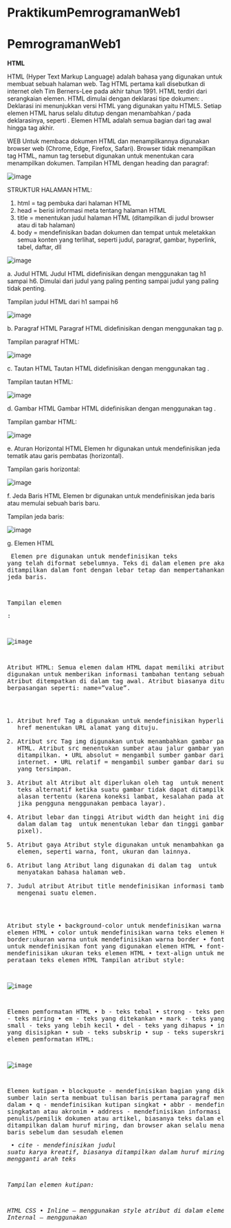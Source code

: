 # PraktikumPemrogramanWeb1
# PemrogramanWeb1
<b>HTML</b>

  HTML (Hyper Text Markup Language) adalah bahasa yang digunakan untuk membuat sebuah halaman web. Tag HTML pertama kali disebutkan di internet oleh Tim Berners-Lee pada akhir tahun 1991. HTML terdiri dari serangkaian elemen. HTML dimulai dengan deklarasi tipe dokumen:  <!DOCTYPE html>. Deklarasi ini menunjukkan versi HTML yang digunakan yaitu HTML5.
Setiap elemen HTML harus selalu ditutup dengan menambahkan */* pada deklarasinya, seperti </html>. Elemen HTML adalah semua bagian dari tag awal hingga tag akhir.

WEB
  Untuk membaca dokumen HTML dan menampilkannya digunakan browser web (Chrome, Edge, Firefox, Safari). Browser tidak menampilkan tag HTML, namun tag tersebut digunakan untuk menentukan cara menampilkan dokumen.
Tampilan HTML dengan heading dan paragraf:

![image](https://github.com/HafidziyahArrohmah/PemrogramanWeb1/assets/168707404/fe11c1d6-a8e9-44b9-b603-8e7663126f57)

STRUKTUR HALAMAN HTML:
1.	html = tag pembuka dari halaman HTML
2.	head = berisi informasi meta tentang halaman HTML
3.	title = menentukan judul halaman HTML (ditampilkan di judul browser atau di tab halaman)
4.	body = mendefinisikan badan dokumen dan tempat untuk meletakkan semua konten yang terlihat, seperti judul, paragraf, gambar, hyperlink, tabel, daftar, dll

![image](https://github.com/HafidziyahArrohmah/PemrogramanWeb1/assets/168707404/cbdba737-6d63-458a-bbc0-f7d616cafa2d)

a.	Judul HTML
Judul HTML didefinisikan dengan menggunakan tag h1 sampai h6. Dimulai dari judul yang paling penting sampai judul yang paling tidak penting.

Tampilan judul HTML dari h1 sampai h6

![image](https://github.com/HafidziyahArrohmah/PemrogramanWeb1/assets/168707404/eee043f1-cc79-4ae5-a95d-762301093524)

b.	Paragraf HTML
Paragraf HTML didefinisikan dengan menggunakan tag p.

Tampilan paragraf HTML:

![image](https://github.com/HafidziyahArrohmah/PemrogramanWeb1/assets/168707404/5cfd8091-8ee1-43dc-ab34-b58298be353f)

c.	Tautan HTML
Tautan HTML didefinisikan dengan menggunakan tag <a>.

Tampilan tautan HTML:

![image](https://github.com/HafidziyahArrohmah/PemrogramanWeb1/assets/168707404/526adb2a-c45a-4155-ad18-3370788df675)


d.	Gambar HTML
Gambar HTML didefinisikan dengan menggunakan tag <img>. 

Tampilan gambar HTML:

![image](https://github.com/HafidziyahArrohmah/PemrogramanWeb1/assets/168707404/b01c5e8f-b020-401a-a83d-917472f9a0b0)

e.	Aturan Horizontal HTML
Elemen hr digunakan untuk mendefinisikan jeda tematik atau garis pembatas (horizontal).

Tampilan garis horizontal:

 ![image](https://github.com/HafidziyahArrohmah/PemrogramanWeb1/assets/168707404/71c3e5a8-2175-459a-90be-cf76cf7d6a54)


f.	Jeda Baris HTML
Elemen br digunakan untuk mendefinisikan jeda baris atau memulai sebuah baris baru.

Tampilan jeda baris:

 ![image](https://github.com/HafidziyahArrohmah/PemrogramanWeb1/assets/168707404/5d5856e7-622c-4caf-88b6-7a52b24ad642)


g.	Elemen HTML <pre>
Elemen pre digunakan untuk mendefinisikan teks yang telah diformat sebelumnya. Teks di dalam elemen pre akan ditampilkan dalam font dengan lebar tetap dan mempertahankan spasi serta jeda baris.

Tampilan elemen <pre>:

 ![image](https://github.com/HafidziyahArrohmah/PemrogramanWeb1/assets/168707404/f4bfe032-16ab-41a3-8901-4113b27edba8)


Atribut HTML:
Semua elemen dalam HTML dapat memiliki atribut. Atribut digunakan untuk memberikan informasi tambahan tentang sebuah eleman. Atribut ditempatkan di dalam tag awal. Atribut biasanya ditulis berpasangan seperti: name=”value”.
1)	Atribut href
Tag a digunakan untuk mendefinisikan hyperlink. Atribut href menentukan URL alamat yang dituju.
2)	Atribut src
Tag img digunakan untuk menambahkan gambar pada halaman HTML. Atribut src menentukan sumber atau jalur gambar yang akan ditampilkan.
•	URL absolut = mengambil sumber gambar dari suatu link internet.
•	URL relatif = mengambil sumber gambar dari suatu file lokal yang tersimpan.
3)	Atribut alt
Atribut alt diperlukan oleh tag <img> untuk menentukan teks alternatif ketika suatu gambar tidak dapat ditampilkan dengan alasan tertentu (karena koneksi lambat, kesalahan pada atribut src, atau jika pengguna menggunakan pembaca layar).
4)	Atribut lebar dan tinggi
Atribut width dan height ini digunakan dalam dalam tag <img> untuk menentukan lebar dan tinggi gambar (dalam pixel).
5)	Atribut gaya 
Atribut style digunakan untuk menambahkan gaya ke dalam elemen, seperti warna, font, ukuran dan lainnya.
6)	Atribut lang
Atribut lang digunakan di dalam tag <html> untuk menyatakan bahasa halaman web.
7)	Judul atribut
Atribut title mendefinisikan informasi tambahan mengenai suatu elemen.

Atribut style
•	background-color untuk mendefinisikan warna belakang elemen HTML
•	color untuk mendefinisikan warna teks elemen HTML
•	border:ukuran warna untuk mendefinisikan warna border
•	font-family untuk mendefinisikan font yang digunakan elemen HTML
•	font-size untuk mendefinisikan ukuran teks elemen HTML
•	text-align untuk mendefinisikan perataan teks elemen HTML
Tampilan atribut style:
 
![image](https://github.com/HafidziyahArrohmah/PemrogramanWeb1/assets/168707404/8ec4ccec-7f8e-4887-b16f-b9c457c1286f)


Elemen pemformatan HTML
•	b - teks tebal
•	strong - teks penting
•	i - teks miring
•	em - teks yang ditekankan
•	mark - teks yang ditandai
•	small - teks yang lebih kecil
•	del - teks yang dihapus
•	ins - teks yang disisipkan
•	sub - teks subskrip
•	sup - teks superskrip
Tampilan elemen pemformatan HTML:
 
![image](https://github.com/HafidziyahArrohmah/PemrogramanWeb1/assets/168707404/fb880d4a-0850-46f9-9960-751ac3b26728)

Elemen kutipan
•	blockquote - mendefinisikan bagian yang dikutip dari sumber lain serta membuat tulisan baris pertama paragraf menjorok ke dalam
•	q - mendefinisikan kutipan singkat
•	abbr - mendefinisikan singkatan atau akronim
•	address - mendefinisikan informasi kontak penulis/pemilik dokumen atau artikel, biasanya teks dalam elemen ini ditampilkan dalam huruf miring, dan browser akan selalu menambahkan jeda baris sebelum dan sesudah elemen <address>
•	cite - mendefinisikan judul suatu karya kreatif, biasanya ditampilkan dalam huruf miring
•	bdo - mengganti arah teks

Tampilan elemen kutipan:
 
HTML CSS
•	Inline – menggunakan style atribut di dalam elemen HTML
•	Internal – menggunakan <style> elemen di <head> bagian tersebut
•	External – menggunakan <link> elemen untuk menautkan file CSS eksternal
Atribut CSS:
o	style – menata gaya sebaris
o	style - mendefinisikan CSS internal
o	link - menuju ke file CSS eksternal
o	head - menyimpan elemen <style> dan <link>
o	color – memberikan warna pada teks
o	font-family – mengatur font teks
o	font-size – mengatur ukuran teks
o	border – menambahkan batas (garis tepi)
o	padding – mengatur rung di dalam batas
o	margin – mengatur ruang di luar batas
o	float – membiarkan gambar melayang ke kiri atau ke kanan
Tampilan CSS:
 
 ![image](https://github.com/HafidziyahArrohmah/PemrogramanWeb1/assets/168707404/a45a86d4-42ed-4a00-9a03-ee338186b786)

![image](https://github.com/HafidziyahArrohmah/PemrogramanWeb1/assets/168707404/730912d9-af05-450c-b6da-e2e76441fe84)

Tautan HTML
Tautan digunakan untuk melompat ke dokumen lain dengan mengeklik tautan tersebut.
Secara umum tautan akan muncul dengan format:
•	digarisbawahi dan berwarna biru – tautan yang belum dikunjungi
•	digarisbawahi dan berwarna ungu – tautan yang dikunjungi
•	digarisbawahi dan berwarna merah – tautan aktif.
Atribut tautan:
•	a - elemen tautan
•	href – menentukan alamat tautan
•	target – menentukan tempat membuka dokumen
•	<img> - elemen di dalam <a> untuk menautkan gambar
•	mailto: - membuat tautan yang membuka email pengguna
•	title – menentukan informasi tambahan tentang suatu elemen (ditampilkan sebagai teks keterangan alat saat mouse bergerak di atas elemen.
Dalam elemen tautan terdapat suatu atribut yaitu target yang digunakan untuk menentukan tempat dimana tautan tersebut akan terbuka. Atribut target dapat memiliki salah satu dari nilai berikut:
•	_self – membuka dokumen di tab yang sama dengan yang diklik
•	_blank – membuka dokumen di tab baru
•	_parent – membuka dokumen di bingkai induk
•	_top – membuka dokumen di seluruh isi jendela
Jenis URL:
•	URL Absolut - menggunakan alamat web lengkap
•	URL Relatif – tautan lokal (tautan ke halaman dalam situs web yang sama) penulisannya tidak menggunakan bagian https://www
Tampilan tautan HTML:
 
![image](https://github.com/HafidziyahArrohmah/PemrogramanWeb1/assets/168707404/196e2bec-2647-40ef-acb3-8435dccdae0c)

![image](https://github.com/HafidziyahArrohmah/PemrogramanWeb1/assets/168707404/916fc6ce-9fcd-4364-ab37-d46262291aad)
 

Warna tautan
Mengubah warna tautan dilakukan menggunakan CSS dengan menambahkan kelas serta atribut yang diinginkan.
Atribut tambahan untuk mengatur warna tautan:
•	text-decoration – mengatur dekorasi teks (seperti garis bawah, dll)
Tampilan warna tautan HTML:

 ![image](https://github.com/HafidziyahArrohmah/PemrogramanWeb1/assets/168707404/fec10408-6e4d-4dd1-802c-b75f1037ac79)

Tombol tautan
Sama seperti warna tautan, tombol tautan diatur menggunakan CSS dengan menambah kelas dan atribut yang diinginkan.
Atribut tambahan untuk mengatur tombol tautan:
•	display – mengatur bagaimana tombol akan ditampilkan
Tampilan tombol tautan:
 
![image](https://github.com/HafidziyahArrohmah/PemrogramanWeb1/assets/168707404/a8729a55-88a5-4e2d-8e65-4d57f137c021)

Tabel HTML
Tabel dalam HTML terdiri dari sel-sel di dalam baris dan kolom. Penulisan tabel dimulai dengan tag table.
Setiap baris dalam tabel dimulai dengan tr. Setiap sel tabel ditentukan oleh td. Segala sesuatu di antara yang terdapat di antara tag td merupakan konten sel tabel. Untuk menjadikan sel tabel sebagai header gunakan tag th.

Tampilan tabel:
 
![image](https://github.com/HafidziyahArrohmah/PemrogramanWeb1/assets/168707404/0f8e5ef3-5bb4-4d46-95ba-0268784a9e33)

Penggabungan Tabel
•	Untuk menggabungkan kolom, gunakan atribut colspan
•	Untuk menggabungkan baris, gunakan atribut rowspan
Tampilan penggabungan tabel:
 
![image](https://github.com/HafidziyahArrohmah/PemrogramanWeb1/assets/168707404/52772c6b-b74e-4bc0-94b1-f792cff143e0)


<b>CSS</b>

  CSS (Cascading Style Sheet) adalah bahasa pemrograman yang biasanya digunakan untuk mengatur tampilan elemen yang tertulis dalam bahasa markuo, seperti HTML. CSS berfungsi untuk memisahkan konten dari tampilan visualnya di situs.
	CSS dikembangkan oleh W3C (World Wide Web Consortium) pada tahun 1996 untuk alasan yang sederhana. Karena dulu HTML tidak dilengkapi dengan tags yang berfungsi untuk memformat halaman. CSS ini digunakan di dalam program bahasa HTML.
Sintaks CSS
p {property:value; property:value;}

penjelasan:
•	p adalah bagian yang akan diformat menggunakan CSS
•	color adalah property dan red adalah valus
•	text-align adalah property dan center adalah value
Tampilan sederhana
 
![image](https://github.com/HafidziyahArrohmah/PemrogramanWeb1/assets/168707404/704b9653-ca5b-4534-b2fa-29bff7d5fa73)

Cara memasukkan CSS
1.	CSS eksternal
Mengubah tampilan seluruh situs web menggunakan file css eksternal, dengan memanggil file eksternal tersebut.
CSS eksternal didefinisikan dengan elemen link, di dalam tag head
2.	CSS internal
Pengaturan CSS didefinisikan di dalam tag style yang terdapat pada head.
3.	CSS inline
Menambahkan atribut style ke elemen yang akan diberi gaya.

Background CSS
•	background-image : untuk menambahkan latar belakang gambar
•	background-size : untuk mengatur ukuran latar belakang
o	contain : mengatur latar belakang sebesar mungkin (namun lebar dan tingginya sesuai dengan area konten)
o	cover : mengatur agar konten tertutup seluruhnya oleh gambar latar belakang
Tampilan background

![image](https://github.com/HafidziyahArrohmah/PemrogramanWeb1/assets/168707404/419247d5-aeb3-4561-b728-4737712ad931)

CSS Border
CSS border memungkinkan kita untuk menentukan gaya, lebar, dan warna border menggunakan properti border-style. 
Atribut CSS border:
•	border-style : menentukan jenis border yang akan digunakan
•	border-color : menentukan warna border
•	border-width : menentukan lebar dari keempat bagian sisi border
Tampilan CSS border

![image](https://github.com/HafidziyahArrohmah/PemrogramanWeb1/assets/168707404/5fd62c42-051e-44e4-aedc-ed20f99f13b8)

Box Model CSS
Bagian-bagian box model:
•	content : tempat teks dan gambar muncul
•	padding : menghapus area sekitar konten
•	border : batas yang mengelilingi padding dan konten
•	margin : menghapus area diluar batas (border)
Tampilan box model
 
![image](https://github.com/HafidziyahArrohmah/PemrogramanWeb1/assets/168707404/defd16ce-357e-478d-bc36-9c5c589ed279)

Modifikasi Tabel CSS
Hover table digunakan untuk menyorot atau memberi warna berbeda ketika kursor mengarah ke konten. Properti yang digunakan adalah [(bagian yang akan disorot:hover{}]
Untuk membuat tabel bergaris zebra, digunakan properti nth-child() dan menambahkan backgroun-color ke semua baris genap atau ganjil.
Tampilan modifikasi

![image](https://github.com/HafidziyahArrohmah/PemrogramanWeb1/assets/168707404/85823248-5f3a-4602-ab17-2cf1bf5edd39)


<b>JavaScript</b>

	JavaScript adalah bahasa pemrograman yang digunakan untuk membuat halaman web yang interaktif. Sejarah javascript dimulai pada tahun 1955, diciptakan oleh Brendan Eich di Netscape Communication. Dulunya javascript bernama livescript da hanya digunakan untuk keperluan internal dengan web browser perusahaan Netscape Navigator, kemudian namanya diubah menjadi javascript agar bisa menjadi “teman” bagi bahasa pemrograman java milik mitra mereka, sun microsystem. Javascript terus berkembang bersama browser web baru seperti mozilla firefox dan google chrome sejak saat itu. Bahkan saat ini sedang dikembangkan mesin javascript modern pertama, yaitu V8.
Metode JavaScript:
1.	getElementById()
Metode ini digunakan untuk menemukan elemen HTML (dengan id=”nama id”), dan mengubah konten elemen HTML menjadi kontem yang lain. Metode ini juga bisa digunakan untuk mengubah nilai src atribut sumber dari sebuah tag img.

Tampilan getElementById

 ![image](https://github.com/HafidziyahArrohmah/PemrogramanWeb1/assets/168707404/9911167e-c6b6-4dab-8b02-9a629b399f3c)
	
Metode ini juga bisa digunakan untuk melakukan operasi aritmatika dengan menambahkan variabel-variabel angka.
	Tampilan Operasi Aritmatika	 
![image](https://github.com/HafidziyahArrohmah/PemrogramanWeb1/assets/168707404/14292fcd-f9f2-4ea0-bee1-fdc2eecff32a)

2.	function()
Dalam HTML, kode javascript disisipkan di antara tag script dan /script. Function adalah blok kode javascript yang dapat dieksekusi ketika dipanggil. Function ini bisa ditempatkan di dua tag, yaitu tag head dan tag body pada HTML.

Fungsi javascript didefinisikan dengan function kata kunci, diikuti nama, diikuti tanda kurung (). Tanda kurung dapat menyertakan nama parameter yang dipisahkan dengan koma: (parameter1, parameter2)

Seperti CSS, kode atau fungsi javascript juga bisa ditempatkan di file eksternal, sehingga untuk mengaksesnya perlu dilakuakan pemanggilan file eksternal tersebut.

Tampilan JavaScript

 ![image](https://github.com/HafidziyahArrohmah/PemrogramanWeb1/assets/168707404/9a819acd-d8e4-454e-855e-2e74f09dde54)

![image](https://github.com/HafidziyahArrohmah/PemrogramanWeb1/assets/168707404/d5953ba5-ec81-4fb3-9768-97794ca2102f)

3.	Event
Event adalah sesuatu yang dilakuakan oleh browser, atau sesuatu yang dilakukan oleh pengguna.

Tampilan event menggunakan event onclick


Sebelum
 
![image](https://github.com/HafidziyahArrohmah/PemrogramanWeb1/assets/168707404/bbd75a34-524c-4009-892f-da0ad3c4a6df)

Sesudah

![image](https://github.com/HafidziyahArrohmah/PemrogramanWeb1/assets/168707404/39367be0-ce07-4882-b451-63080bfe3697)

PERCOBAAN

![image](https://github.com/HafidziyahArrohmah/PemrogramanWeb1/assets/168707404/7127bcf1-45d2-4623-9805-56935cafd348)
